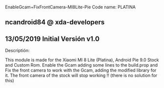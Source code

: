 EnableGcam+FixFrontCamera-MI8Lite-Pie
Code name: PLATINA

ncandroid84 @ xda-developers
---------------------------
13/05/2019
Initial Versión v1.0
---------------------------
Descriptión:

This module is made for the Xiaomi MI 8 Lite (Platina), Android Pie 9.0 Stock and Custom Rom. Enable the Gcam adding some lines to the build.prop and Fix the front camera to work with the Gcam, adding the modified library for it.
The front camera of the stock will stop working !! (there is no solution for this)
